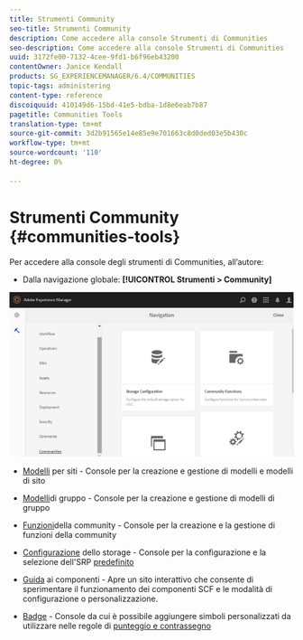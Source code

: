 ```yaml
---
title: Strumenti Community
seo-title: Strumenti Community
description: Come accedere alla console Strumenti di Communities
seo-description: Come accedere alla console Strumenti di Communities
uuid: 3172fe00-7132-4cee-9fd1-b6f96eb43200
contentOwner: Janice Kendall
products: SG_EXPERIENCEMANAGER/6.4/COMMUNITIES
topic-tags: administering
content-type: reference
discoiquuid: 410149d6-15bd-41e5-bdba-1d8e6eab7b87
pagetitle: Communities Tools
translation-type: tm+mt
source-git-commit: 3d2b91565e14e85e9e701663c8d0ded03e5b430c
workflow-type: tm+mt
source-wordcount: '110'
ht-degree: 0%

---
```



# Strumenti Community {#communities-tools}

Per accedere alla console degli strumenti di Communities, all’autore:

* Dalla navigazione globale: **[!UICONTROL Strumenti > Community]**

![chlimage_1-129](assets/chlimage_1-129.png)

* [Modelli](sites.md) per siti - Console per la creazione e gestione di modelli e modelli di sito
* [Modelli](tools-groups.md)di gruppo - Console per la creazione e gestione di modelli di gruppo
* [Funzioni](functions.md)della community - Console per la creazione e la gestione di funzioni della community
* [Configurazione](srp-config.md) dello storage - Console per la configurazione e la selezione dell&#39;SRP [predefinito](working-with-srp.md)

* [Guida](components-guide.md) ai componenti - Apre un sito interattivo che consente di sperimentare il funzionamento dei componenti SCF e le modalità di configurazione o personalizzazione.
* [Badge](badges.md) - Console da cui è possibile aggiungere simboli personalizzati da utilizzare nelle regole di [punteggio e contrassegno](implementing-scoring.md)

